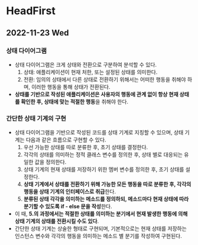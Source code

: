 # HeadFirst
## 2022-11-23 Wed

### 상태 다이어그램
* 상태 다이어그램은 크게 상태와 전환으로 구분하여 분석할 수 있다.
  1. 상태: 애플리케이션이 현재 처한, 또는 설정된 상태를 의미한다.
  2. 전환: 임의의 상태에서 다른 상태로 전환하기 위해서는 어떠한 행동을 취해야 하며, 이러한 행동을 통해 상태가 전환된다.
* **상태를 기반으로 작성된 애플리케이션은 사용자의 행동에 관계 없이 항상 현재 상태를 확인한 후, 상태에 맞는 적절한 행동**을 취해야 한다.

### 간단한 상태 기계의 구현
* 상태 다이어그램을 기반으로 작성된 코드를 상태 기계로 지칭할 수 있으며, 상태 기계는 다음과 같은 흐름으로 구현할 수 있다.
  1. 우선 가능한 상태를 따로 분류한 후, 초기 상태를 결정한다.
  2. 각각의 상태를 의미하는 정적 클래스 변수를 정의한 후, 상태 별로 대응되는 유일한 값을 정의한다.
  3. 상태 기계의 현재 상태를 저장하기 위한 멤버 변수를 정의한 후, 초기 상태를 설정한다.
  4. **상태 기계에서 상태를 전환하기 위해 가능한 모든 행동을 따로 분류한 후, 각각의 행동을 상태 기계의 인터페이스로 취급**한다.
  5. **분류된 상태 각각을 의미하는 메소드를 정의하되, 메소드마다 현재 상태에 따라 분기할 수 있도록 if - else 문을 작성**한다.
* 이 때, **5.의 과정에서는 적절한 상태를 의미하는 분기에서 현재 발생한 행동에 의해 상태 기계의 상태를 전환시킬 수도 있다**.
* 간단한 상태 기계는 상술한 형태로 구현되며, 기본적으로는 현재 상태를 저장하는 인스턴스 변수와 각각의 행동을 의미하는 메소드 별 분기를 작성하여 구현된다.